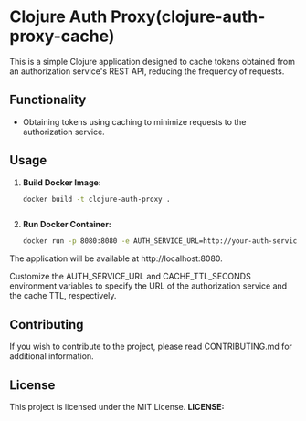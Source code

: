 # Clojure Auth Proxy(clojure-auth-proxy-cache)

This is a simple Clojure application designed to cache tokens obtained from an authorization service's REST API, reducing the frequency of requests.

## Functionality

- Obtaining tokens using caching to minimize requests to the authorization service.

## Usage

1. **Build Docker Image:**

   ```bash
   docker build -t clojure-auth-proxy .

   

2. **Run Docker Container:**

   ```bash
   docker run -p 8080:8080 -e AUTH_SERVICE_URL=http://your-auth-service-url -e CACHE_TTL_SECONDS=10800 clojure-auth-proxy

The application will be available at http://localhost:8080.

Customize the AUTH_SERVICE_URL and CACHE_TTL_SECONDS environment variables to specify the URL of the authorization service and the cache TTL, respectively.

## Contributing

If you wish to contribute to the project, please read CONTRIBUTING.md for additional information.

## License

This project is licensed under the MIT License.
**LICENSE:** 


